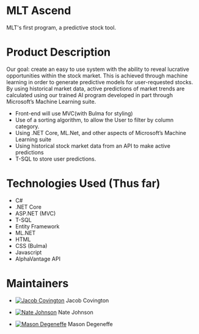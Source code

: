 # MLT Ascend
MLT's first program, a predictive stock tool.

# Product Description
Our goal: create an easy to use system with the ability to reveal lucrative opportunities within the stock market. This is achieved through machine learning in order to generate predictive models for user-requested stocks. By using historical market data, active predictions of market trends are calculated using our trained AI program developed in part through Microsoft’s Machine Learning suite. 

- Front-end will use MVC(with Bulma for styling)
- Use of a sorting algorithm, to allow the User to filter by column category. 
- Using .NET Core, ML.Net, and other aspects of Microsoft’s Machine Learning suite
- Using historical stock market data from an API to make active predictions
- T-SQL to store user predictions.


# Technologies Used (Thus far)

- C#
- .NET Core
- ASP.NET (MVC)
- T-SQL
- Entity Framework
- ML.NET
- HTML
- CSS (Bulma)
- Javascript
- AlphaVantage API

# Maintainers

- [![Jacob Covington](https://avatars2.githubusercontent.com/u/19575556?s=64&v=4)](https://github.com/jacobcov) Jacob Covington

- [![Nate Johnson](https://avatars0.githubusercontent.com/u/45016880?s=64&v=4)](https://github.com/NateJson) Nate Johnson

- [![Mason Degeneffe](https://avatars0.githubusercontent.com/u/45204676?s=64&v=4)](https://github.com/degeneffem) Mason Degeneffe



